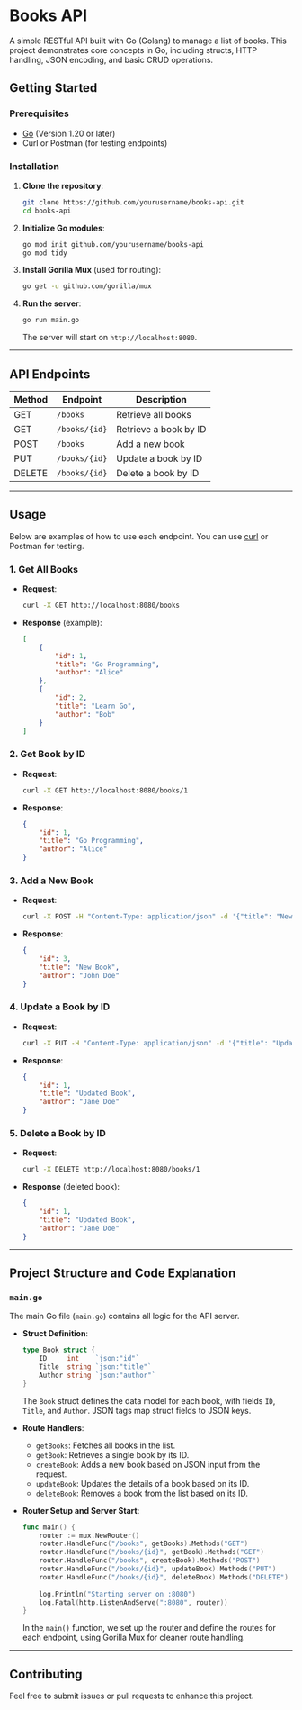 # Books API

A simple RESTful API built with Go (Golang) to manage a list of books. This project demonstrates core concepts in Go, including structs, HTTP handling, JSON encoding, and basic CRUD operations.

## Getting Started

### Prerequisites

- [Go](https://golang.org/dl/) (Version 1.20 or later)
- Curl or Postman (for testing endpoints)

### Installation

1. **Clone the repository**:
   ```sh
   git clone https://github.com/yourusername/books-api.git
   cd books-api
   ```

2. **Initialize Go modules**:
   ```sh
   go mod init github.com/yourusername/books-api
   go mod tidy
   ```

3. **Install Gorilla Mux** (used for routing):
   ```sh
   go get -u github.com/gorilla/mux
   ```

4. **Run the server**:
   ```sh
   go run main.go
   ```

   The server will start on `http://localhost:8080`.

---

## API Endpoints

| Method | Endpoint        | Description                  |
|--------|------------------|------------------------------|
| GET    | `/books`        | Retrieve all books           |
| GET    | `/books/{id}`   | Retrieve a book by ID        |
| POST   | `/books`        | Add a new book               |
| PUT    | `/books/{id}`   | Update a book by ID          |
| DELETE | `/books/{id}`   | Delete a book by ID          |

---

## Usage

Below are examples of how to use each endpoint. You can use [curl](https://curl.se/) or Postman for testing.

### 1. Get All Books

- **Request**:
   ```sh
   curl -X GET http://localhost:8080/books
   ```

- **Response** (example):
   ```json
   [
       {
           "id": 1,
           "title": "Go Programming",
           "author": "Alice"
       },
       {
           "id": 2,
           "title": "Learn Go",
           "author": "Bob"
       }
   ]
   ```

### 2. Get Book by ID

- **Request**:
   ```sh
   curl -X GET http://localhost:8080/books/1
   ```

- **Response**:
   ```json
   {
       "id": 1,
       "title": "Go Programming",
       "author": "Alice"
   }
   ```

### 3. Add a New Book

- **Request**:
   ```sh
   curl -X POST -H "Content-Type: application/json" -d '{"title": "New Book", "author": "John Doe"}' http://localhost:8080/books
   ```

- **Response**:
   ```json
   {
       "id": 3,
       "title": "New Book",
       "author": "John Doe"
   }
   ```

### 4. Update a Book by ID

- **Request**:
   ```sh
   curl -X PUT -H "Content-Type: application/json" -d '{"title": "Updated Book", "author": "Jane Doe"}' http://localhost:8080/books/1
   ```

- **Response**:
   ```json
   {
       "id": 1,
       "title": "Updated Book",
       "author": "Jane Doe"
   }
   ```

### 5. Delete a Book by ID

- **Request**:
   ```sh
   curl -X DELETE http://localhost:8080/books/1
   ```

- **Response** (deleted book):
   ```json
   {
       "id": 1,
       "title": "Updated Book",
       "author": "Jane Doe"
   }
   ```

---

## Project Structure and Code Explanation

### `main.go`

The main Go file (`main.go`) contains all logic for the API server.

- **Struct Definition**:
   ```go
   type Book struct {
       ID     int    `json:"id"`
       Title  string `json:"title"`
       Author string `json:"author"`
   }
   ```
   The `Book` struct defines the data model for each book, with fields `ID`, `Title`, and `Author`. JSON tags map struct fields to JSON keys.

- **Route Handlers**:
   - `getBooks`: Fetches all books in the list.
   - `getBook`: Retrieves a single book by its ID.
   - `createBook`: Adds a new book based on JSON input from the request.
   - `updateBook`: Updates the details of a book based on its ID.
   - `deleteBook`: Removes a book from the list based on its ID.

- **Router Setup and Server Start**:
   ```go
   func main() {
       router := mux.NewRouter()
       router.HandleFunc("/books", getBooks).Methods("GET")
       router.HandleFunc("/books/{id}", getBook).Methods("GET")
       router.HandleFunc("/books", createBook).Methods("POST")
       router.HandleFunc("/books/{id}", updateBook).Methods("PUT")
       router.HandleFunc("/books/{id}", deleteBook).Methods("DELETE")
       
       log.Println("Starting server on :8080")
       log.Fatal(http.ListenAndServe(":8080", router))
   }
   ```
   In the `main()` function, we set up the router and define the routes for each endpoint, using Gorilla Mux for cleaner route handling.

---

## Contributing

Feel free to submit issues or pull requests to enhance this project.
